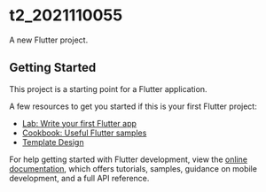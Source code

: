 # t2_2021110055

A new Flutter project.

## Getting Started

This project is a starting point for a Flutter application.

A few resources to get you started if this is your first Flutter project:

- [Lab: Write your first Flutter app](https://docs.flutter.dev/get-started/codelab)
- [Cookbook: Useful Flutter samples](https://docs.flutter.dev/cookbook)
- [Template Design](https://dribbble.com/shots/16079403-Vegetables-Order-App/attachments/7927928?mode=media)

For help getting started with Flutter development, view the
[online documentation](https://docs.flutter.dev/), which offers tutorials,
samples, guidance on mobile development, and a full API reference.
